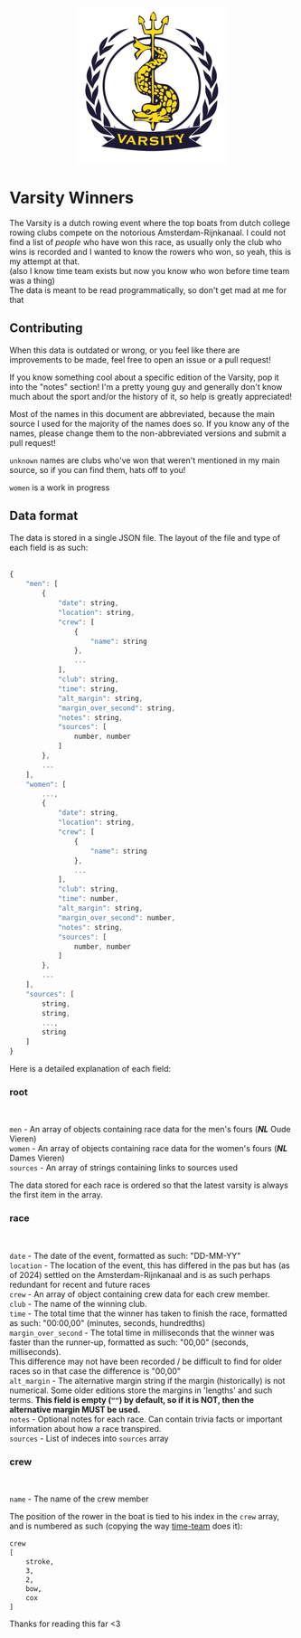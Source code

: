 <p align="center">
  <img src="https://raw.githubusercontent.com/Coenicorn/varsity-winners/master/varsity.png" />
</p>

# Varsity Winners

The Varsity is a dutch rowing event where the top
boats from dutch college rowing clubs compete on the
notorious Amsterdam-Rijnkanaal. I could not find a
list of *people* who have won this race, as usually
only the club who wins is recorded and I wanted to know
the rowers who won, so yeah, this is my attempt at that.
<br>
(also I know time team exists but now you know who won before time team was a thing)
<br>
The data is meant to be read programmatically, so don't get mad at me for that

## Contributing

When this data is outdated or wrong, or you feel like there are improvements to be made, feel free to open an issue or a pull request!

If you know something cool about a specific edition of the Varsity, pop it into the "notes" section! I'm a pretty young guy and generally don't know much
about the sport and/or the history of it, so help is greatly appreciated!

Most of the names in this document are abbreviated, because the main source I used for the majority of the names does so. If you know any of the names, please change them to the non-abbreviated versions and submit a pull request!

`unknown` names are clubs who've won that weren't mentioned in my main source, so if you can find them, hats off to you!

`women` is a work in progress

## Data format

The data is stored in a single JSON file.
The layout of the file and type of each field is as such:

```javascript

{
    "men": [
        {
            "date": string,
            "location": string,
            "crew": [
                {
                    "name": string
                },
                ...
            ],
            "club": string,
            "time": string,
            "alt_margin": string,
            "margin_over_second": string,
            "notes": string,
            "sources": [
                number, number
            ]
        },
        ...
    ],
    "women": [
        ...,
        {
            "date": string,
            "location": string,
            "crew": [
                {
                    "name": string
                },
                ...
            ],
            "club": string,
            "time": number,
            "alt_margin": string,
            "margin_over_second": number,
            "notes": string,
            "sources": [
                number, number
            ]
        },
        ...
    ],
    "sources": [
        string,
        string,
        ...,
        string
    ]
}

```

Here is a detailed explanation of each field:

### root
<br>

`men` - An array of objects containing race data for the men's fours (<i><b>NL</b></i> Oude Vieren)
<br>
`women` - An array of objects containing race data for the women's fours (<i><b>NL</b></i> Dames Vieren)
<br>
`sources` - An array of strings containing links to sources used

The data stored for each race is ordered so that the latest varsity is always the first item in the array.

### race 
<br>

`date` - The date of the event, formatted as such: "DD-MM-YY"
<br>
`location` - The location of the event, this has differed in the pas but has (as of 2024) settled on the Amsterdam-Rijnkanaal and is as such perhaps redundant for recent and future races
<br>
`crew` - An array of object containing crew data for each crew member.
<br>
`club` - The name of the winning club.
<br>
`time` - The total time that the winner has taken to finish the race, formatted as such: "00:00,00" (minutes, seconds, hundredths)
<br>
`margin_over_second` - The total time in milliseconds that the winner was faster than the runner-up, formatted as such: "00,00" (seconds, milliseconds).
<br>
This difference may not have been recorded / be difficult to find for older races so in that case the difference is "00,00"
<br>
`alt_margin` - The alternative margin string if the margin (historically) is not numerical. Some older editions store the margins in 'lengths' and such terms. <b>This field is empty (`""`) by default, so if it is NOT, then the alternative margin MUST be used.</b>
<br>
`notes` - Optional notes for each race. Can contain trivia facts or important information about how a race transpired.
<br>
`sources` - List of indeces into `sources` array

### crew
<br>

`name` - The name of the crew member

The position of the rower in the boat is tied to his index in the `crew` array, and is numbered as such (copying the way [time-team](https://time-team.nl) does it):
<br>
```
crew
[
    stroke,
    3,
    2,
    bow,
    cox
]
```

Thanks for reading this far <3
